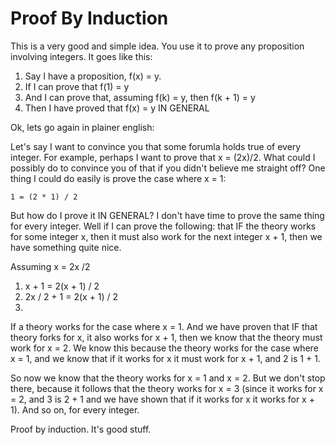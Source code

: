 # Proof By Induction

This is a very good and simple idea. You use it to prove any proposition involving integers. It goes like this:

1. Say I have a proposition, f(x) = y. 
2. If I can prove that f(1) = y
3. And I can prove that, assuming f(k) = y, then f(k + 1) = y
4. Then I have proved that f(x) = y IN GENERAL

Ok, lets go again in plainer english:

Let's say I want to convince you that some forumla holds true of every integer. For example, perhaps I want to prove that x = (2x)/2. What could I possibly do to convince you of that if you didn't believe me straight off? One thing I could do easily is prove the case where x = 1:

    1 = (2 * 1) / 2

But how do I prove it IN GENERAL? I don't have time to prove the same thing for every integer. Well if I can prove the following: that IF the theory works for some integer x, then it must also work for the next integer x + 1, then we have something quite nice. 


Assuming x = 2x /2

1. x + 1 = 2(x + 1) / 2 
2. 2x / 2 + 1 = 2(x + 1) / 2  
3. 


If a theory works for the case where x = 1. And we have proven that IF that theory forks for x, it also works for x + 1, then we know that the theory must work for x = 2. We know this because the theory works for the case where x = 1, and we know that if it works for x it must work for x + 1, and 2 is 1 + 1. 

So now we know that the theory works for x = 1 and x = 2. But we don't stop there, because it follows that the theory works for x = 3 (since it works for x = 2, and 3 is 2 + 1 and we have shown that if it works for x it works for x + 1). And so on, for every integer.

Proof by induction. It's good stuff.
